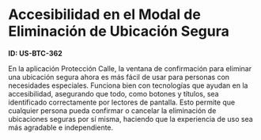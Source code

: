 # Accesibilidad en el Modal de Eliminación de Ubicación Segura

**ID: US-BTC-362**

En la aplicación Protección Calle, la ventana de confirmación para eliminar una ubicación segura ahora es más fácil de usar para personas con necesidades especiales. Funciona bien con tecnologías que ayudan en la accesibilidad, asegurando que todo, como botones y títulos, sea identificado correctamente por lectores de pantalla. Esto permite que cualquier persona pueda confirmar o cancelar la eliminación de ubicaciones seguras por sí misma, haciendo que la experiencia de uso sea más agradable e independiente.